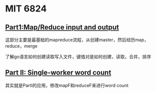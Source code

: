 # MIT 6824

## [Part1:Map/Reduce input and output](https://github.com/zzzyyyxxxmmm/MIT6824_Distribute_System/tree/master/src/mapreduce)

这部分主要是最基础的mapreduce流程，从创建master，然后经历map，reduce，merge

了解go语言如何创建读取写入文件，键值对是如何创建，读取，合并，排序

## [Part II: Single-worker word count](https://github.com/zzzyyyxxxmmm/MIT6824_Distribute_System/tree/master/src/main)

其实就是PartI的应用，修改mapF和reduceF来进行word count